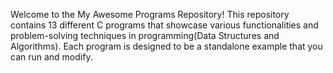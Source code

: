 Welcome to the My Awesome Programs Repository! This repository contains 13 different C programs that showcase various functionalities and problem-solving techniques in programming(Data Structures and Algorithms). Each program is designed to be a standalone example that you can run and modify.
